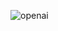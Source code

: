 ![openai](https://github.com/Mingze-fenzhu/Quantumult-X-Rule/assets/125243935/64de81d7-b5a4-450e-a8a0-122fe79a12b3)
